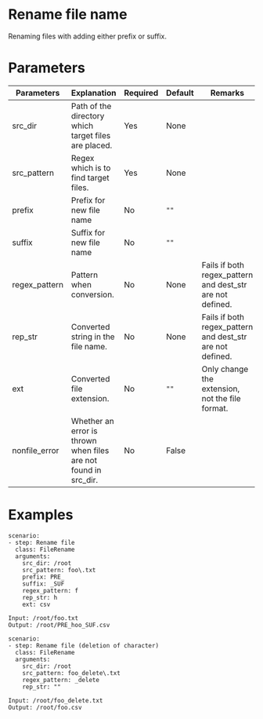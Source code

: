 # Rename file name
Renaming files with adding either prefix or suffix.

# Parameters
|Parameters|Explanation|Required|Default|Remarks|
|----------|-----------|--------|-------|-------|
|src_dir|Path of the directory which target files are placed.|Yes|None||
|src_pattern|Regex which is to find target files.|Yes|None||
|prefix|Prefix for new file name|No|`""`||
|suffix|Suffix for new file name|No|`""`||
|regex_pattern|Pattern when conversion.|No|None|Fails if both regex_pattern and dest_str are not defined.|
|rep_str|Converted string in the file name.|No|None|Fails if both regex_pattern and dest_str are not defined.|
|ext|Converted file extension.|No|`""`|Only change the extension, not the file format.|
|nonfile_error|Whether an error is thrown when files are not found in src_dir.|No|False||

# Examples
```
scenario:
- step: Rename file
  class: FileRename
  arguments:
    src_dir: /root
    src_pattern: foo\.txt
    prefix: PRE_
    suffix: _SUF
    regex_pattern: f
    rep_str: h
    ext: csv

Input: /root/foo.txt
Output: /root/PRE_hoo_SUF.csv

scenario:
- step: Rename file (deletion of character)
  class: FileRename
  arguments:
    src_dir: /root
    src_pattern: foo_delete\.txt
    regex_pattern: _delete
    rep_str: ""

Input: /root/foo_delete.txt
Output: /root/foo.csv
```
